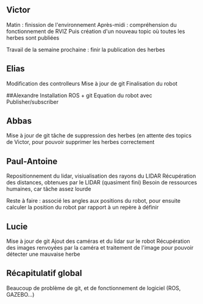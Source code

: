 ## Victor
Matin : finission de l'environnement
Après-midi : compréhension du fonctionnement de RVIZ
Puis création d'un nouveau topic où toutes les herbes sont publiées 

Travail de la semaine prochaine : finir la publication des herbes

## Elias
Modification des controlleurs
Mise à jour de git
Finalisation du robot

##Alexandre
Installation ROS + git
Equation du robot avec Publisher/subscriber
## Abbas
Mise à jour de git
tâche de suppression des herbes (en attente des topics de Victor, pour pouvoir supprimer les herbes correctement

## Paul-Antoine
Repositionnement du lidar, visiualisation des rayons du LIDAR
Récupération des distances, obtenues par le LIDAR (quasiment fini)
Besoin de ressources humaines, car tâche assez lourde

Reste à faire : associé les angles aux positions du robot, pour ensuite calculer la position du robot par rapport à un repère à définir

## Lucie
Mise à jour de git
Ajout des caméras et du lidar sur le robot
Récupération des images renvoyées par la caméra et traitement de l'image pour pouvoir détecter une mauvaise herbe

## Récapitulatif global
Beaucoup de problème de git, et de fonctionnement de logiciel (ROS, GAZEBO...)